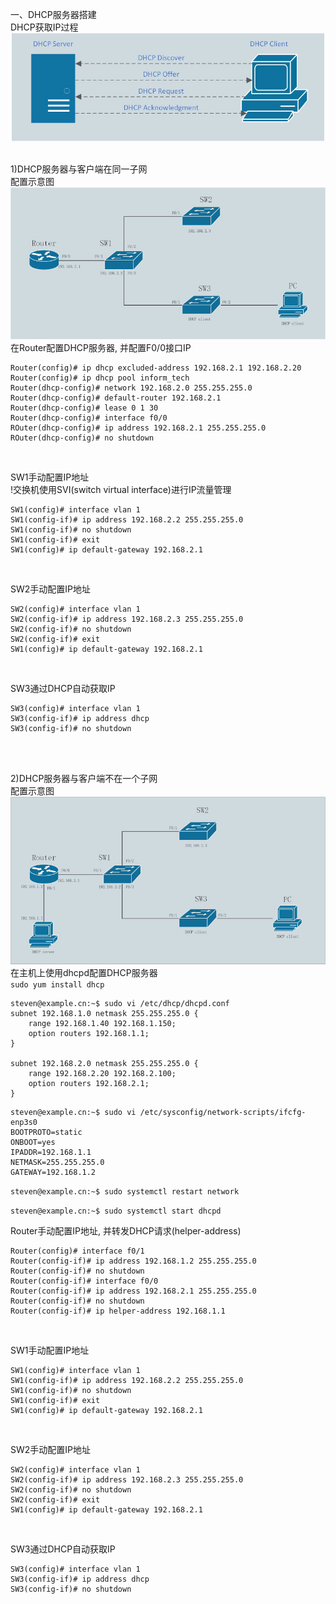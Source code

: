 一、DHCP服务器搭建<br>
DHCP获取IP过程<br>
![image_not_found](pic/DHCP_diagram.jpg)
<br>
<br>

1)DHCP服务器与客户端在同一子网<br>
配置示意图<br>
![image_not_found](pic/DHCP_1.jpg)<br>
在Router配置DHCP服务器, 并配置F0/0接口IP
```
Router(config)# ip dhcp excluded-address 192.168.2.1 192.168.2.20
Router(config)# ip dhcp pool inform_tech
Router(dhcp-config)# network 192.168.2.0 255.255.255.0
Router(dhcp-config)# default-router 192.168.2.1
Router(dhcp-config)# lease 0 1 30
Router(dhcp-config)# interface f0/0
ROuter(dhcp-config)# ip address 192.168.2.1 255.255.255.0
ROuter(dhcp-config)# no shutdown

```
<br>

SW1手动配置IP地址<br>
!交换机使用SVI(switch virtual interface)进行IP流量管理<br>
```
SW1(config)# interface vlan 1
SW1(config-if)# ip address 192.168.2.2 255.255.255.0
SW1(config-if)# no shutdown
SW1(config-if)# exit
SW1(config)# ip default-gateway 192.168.2.1
```
<br>

SW2手动配置IP地址<br>
```
SW2(config)# interface vlan 1
SW2(config-if)# ip address 192.168.2.3 255.255.255.0
SW2(config-if)# no shutdown
SW2(config-if)# exit
SW1(config)# ip default-gateway 192.168.2.1
```
<br>

SW3通过DHCP自动获取IP
```
SW3(config)# interface vlan 1
SW3(config-if)# ip address dhcp
SW3(config-if)# no shutdown
```
<br>
<br>

2)DHCP服务器与客户端不在一个子网<br>
配置示意图<br>
![image_not_found](pic/DHCP_2.jpg)<br>
在主机上使用dhcpd配置DHCP服务器<br>
`sudo yum install dhcp`
```
steven@example.cn:~$ sudo vi /etc/dhcp/dhcpd.conf
subnet 192.168.1.0 netmask 255.255.255.0 {
    range 192.168.1.40 192.168.1.150;
    option routers 192.168.1.1;
}

subnet 192.168.2.0 netmask 255.255.255.0 {
    range 192.168.2.20 192.168.2.100;
    option routers 192.168.2.1;
}
```
```
steven@example.cn:~$ sudo vi /etc/sysconfig/network-scripts/ifcfg-enp3s0
BOOTPROTO=static
ONBOOT=yes
IPADDR=192.168.1.1
NETMASK=255.255.255.0
GATEWAY=192.168.1.2
```
`steven@example.cn:~$ sudo systemctl restart network`<br>

`steven@example.cn:~$ sudo systemctl start dhcpd`
<br>

Router手动配置IP地址, 并转发DHCP请求(helper-address)
```
Router(config)# interface f0/1
Router(config-if)# ip address 192.168.1.2 255.255.255.0
Router(config-if)# no shutdown
Router(config-if)# interface f0/0
Router(config-if)# ip address 192.168.2.1 255.255.255.0
Router(config-if)# no shutdown
Router(config-if)# ip helper-address 192.168.1.1
```
<br>

SW1手动配置IP地址<br>
```
SW1(config)# interface vlan 1
SW1(config-if)# ip address 192.168.2.2 255.255.255.0
SW1(config-if)# no shutdown
SW1(config-if)# exit
SW1(config)# ip default-gateway 192.168.2.1
```
<br>

SW2手动配置IP地址<br>
```
SW2(config)# interface vlan 1
SW2(config-if)# ip address 192.168.2.3 255.255.255.0
SW2(config-if)# no shutdown
SW2(config-if)# exit
SW1(config)# ip default-gateway 192.168.2.1
```
<br>

SW3通过DHCP自动获取IP
```
SW3(config)# interface vlan 1
SW3(config-if)# ip address dhcp
SW3(config-if)# no shutdown
```
